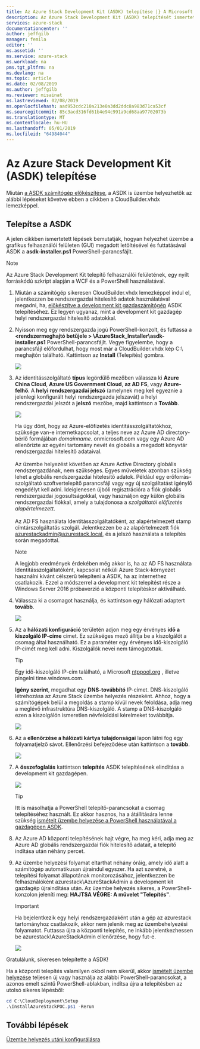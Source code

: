 ```yaml
---
title: Az Azure Stack Development Kit (ASDK) telepítése |} A Microsoft Docs
description: Az Azure Stack Development Kit (ASDK) telepítését ismerteti.
services: azure-stack
documentationcenter: ''
author: jeffgilb
manager: femila
editor: ''
ms.assetid: ''
ms.service: azure-stack
ms.workload: na
pms.tgt_pltfrm: na
ms.devlang: na
ms.topic: article
ms.date: 02/08/2019
ms.author: jeffgilb
ms.reviewer: misainat
ms.lastreviewed: 02/08/2019
ms.openlocfilehash: aad953cdc210a213e0a3dd2ddc8a983d71ca53cf
ms.sourcegitcommit: 85c3acd316fd61b4e94c991a9cd68aa97702073b
ms.translationtype: MT
ms.contentlocale: hu-HU
ms.lasthandoff: 05/01/2019
ms.locfileid: "64984044"
---
```

# <a name="install-the-azure-stack-development-kit-asdk"></a>Az Azure Stack Development Kit (ASDK) telepítése
Miután [a ASDK számítógép előkészítése](asdk-prepare-host.md), a ASDK is üzembe helyezhetők az alábbi lépéseket követve ebben a cikkben a CloudBuilder.vhdx lemezképpel.

## <a name="install-the-asdk"></a>Telepítse a ASDK
A jelen cikkben ismertetett lépések bemutatják, hogyan helyezhet üzembe a grafikus felhasználói felületen (GUI) megadott letöltésével és futtatásával ASDK a **asdk-installer.ps1** PowerShell-parancsfájlt.

> [!NOTE]
> Az Azure Stack Development Kit telepítő felhasználói felületének, egy nyílt forráskódú szkript alapján a WCF és a PowerShell használatával.


1. Miután a számítógép sikeresen CloudBuilder.vhdx lemezképpel indul el, jelentkezzen be rendszergazdai hitelesítő adatok használatával megadni, ha, [előkészítve a development kit gazdaszámítógép](asdk-prepare-host.md) ASDK telepítéséhez. Ez legyen ugyanaz, mint a development kit gazdagép helyi rendszergazdai hitelesítő adatokkal.
2. Nyisson meg egy rendszergazda jogú PowerShell-konzolt, és futtassa a  **&lt;rendszermeghajtó betűjele > \AzureStack_Installer\asdk-installer.ps1** PowerShell-parancsfájlt. Vegye figyelembe, hogy a parancsfájl előfordulhat, hogy most már a CloudBuilder.vhdx kép C:\ meghajtón található. Kattintson az **Install** (Telepítés) gombra.

    ![](media/asdk-install/1.PNG) 

3. Az identitásszolgáltató **típus** legördülő mezőben válassza ki **Azure China Cloud**, **Azure US Government Cloud**, **az AD FS**, vagy **Azure-felhő**. A **helyi rendszergazdai jelszó** (amelynek meg kell egyeznie a jelenlegi konfigurált helyi rendszergazda jelszavát) a helyi rendszergazdai jelszót a **jelszó** mezőbe, majd kattintson a  **Tovább**.

    ![](media/asdk-install/2.PNG) 
  
   Ha úgy dönt, hogy az Azure-előfizetés identitásszolgáltatókhoz, szüksége van-e internetkapcsolat, a teljes neve az Azure AD directory-bérlő formájában *domainname*. onmicrosoft.com vagy egy Azure AD ellenőrizte az egyéni tartomány nevét és globális a megadott könyvtár rendszergazdai hitelesítő adataival.<br><br>Az üzembe helyezést követően az Azure Active Directory globális rendszergazdának, nem szükséges. Egyes műveletek azonban szükség lehet a globális rendszergazdai hitelesítő adatok. Például egy erőforrás-szolgáltató szoftvertelepítő parancsfájl vagy egy új szolgáltatást igénylő engedélyt kell adni. Ideiglenesen újbóli regisztrációra a fiók globális rendszergazdai jogosultságokkal, vagy használjon egy külön globális rendszergazdai fiókkal, amely a tulajdonosa a *szolgáltatói előfizetés alapértelmezett*.<br><br>Az AD FS használata Identitásszolgáltatóként, az alapértelmezett stamp címtárszolgáltatás szolgál. Jelentkezzen be az alapértelmezett fiók azurestackadmin@azurestack.local, és a jelszó használata a telepítés során megadottal.

   > [!NOTE]
   > A legjobb eredmények érdekében még akkor is, ha az AD FS használata Identitásszolgáltatóként, kapcsolat nélküli Azure Stack-környezet használni kívánt célszerű telepíteni a ASDK, ha az internethez csatlakozik. Ezzel a módszerrel a development kit telepítést része a Windows Server 2016 próbaverzió a központi telepítéskor aktiválható.

4. Válassza ki a csomagot használja, és kattintson egy hálózati adaptert **tovább**.

    ![](media/asdk-install/3.PNG)

5. Az a **hálózati konfiguráció** területén adjon meg egy érvényes **idő a kiszolgáló IP-címe** címet. Ez szükséges mező állítja be a kiszolgálót a csomag által használható. Ez a paraméter egy érvényes idő-kiszolgáló IP-címét meg kell adni. Kiszolgálók nevei nem támogatottak.

      > [!TIP]
      > Egy idő-kiszolgáló IP-cím található, a Microsoft [ntppool.org](https://www.ntppool.org/) , illetve pingelni time.windows.com. 

    **Igény szerint**, megadhat egy **DNS-továbbító** IP-címet. DNS-kiszolgáló létrehozása az Azure Stack üzembe helyezés részeként. Ahhoz, hogy a számítógépek belül a megoldás a stamp kívül nevek feloldása, adja meg a meglévő infrastruktúra DNS-kiszolgáló. A stamp a DNS-kiszolgáló ezen a kiszolgálón ismeretlen névfeloldási kérelmeket továbbítja.

    ![](media/asdk-install/4.PNG)

6. Az a **ellenőrzése a hálózati kártya tulajdonságai** lapon látni fog egy folyamatjelző sávot. Ellenőrzési befejeződése után kattintson a **tovább**.

    ![](media/asdk-install/5.PNG)

7. A **összefoglalás** kattintson **telepítés** ASDK telepítésének elindítása a development kit gazdagépen.

    ![](media/asdk-install/6.PNG)

    > [!TIP]
    > Itt is másolhatja a PowerShell telepítő-parancsokat a csomag telepítéséhez használt. Ez akkor hasznos, ha a átállítására lenne szükség [ismételt üzembe helyezése a PowerShell használatával a gazdagépen ASDK](asdk-deploy-powershell.md).

8. Az Azure AD központi telepítésének hajt végre, ha meg kéri, adja meg az Azure AD globális rendszergazdai fiók hitelesítő adatait, a telepítő indítása után néhány percet.

9. Az üzembe helyezési folyamat eltarthat néhány óráig, amely idő alatt a számítógép automatikusan újraindul egyszer. Ha azt szeretné, a telepítési folyamat állapotának monitorozásához, jelentkezzen be felhasználóként azurestack\AzureStackAdmin a development kit gazdagép újraindítása után. Az üzembe helyezés sikeres, a PowerShell-konzolon jeleníti meg: **HAJTSA VÉGRE: A művelet "Telepítés"**. 
    > [!IMPORTANT]
    > Ha bejelentkezik egy helyi rendszergazdaként után a gép az azurestack tartományhoz csatlakozik, akkor nem jelenik meg az üzembehelyezési folyamatot. Futtassa újra a központi telepítés, ne inkább jelentkezhessen be azurestack\AzureStackAdmin ellenőrzése, hogy fut-e.

    ![](media/asdk-install/7.PNG)

Gratulálunk, sikeresen telepítette a ASDK!

Ha a központi telepítés valamilyen okból nem sikerül, akkor [ismételt üzembe helyezése](asdk-redeploy.md) teljesen új vagy használja az alábbi PowerShell-parancsokat, a azonos emelt szintű PowerShell-ablakban, indítsa újra a telepítésben az utolsó sikeres lépésből:

  ```powershell
  cd C:\CloudDeployment\Setup
  .\InstallAzureStackPOC.ps1 -Rerun
  ```

## <a name="next-steps"></a>További lépések
[Üzembe helyezés utáni konfigurálásra](asdk-post-deploy.md)

